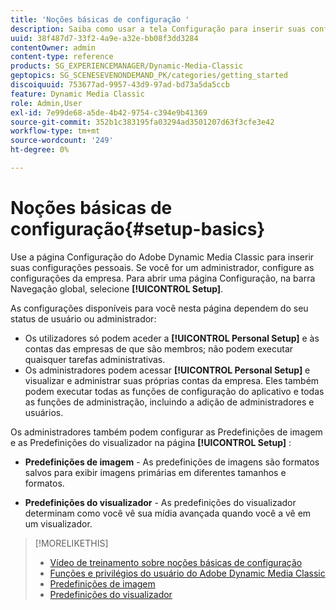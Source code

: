```yaml
---
title: 'Noções básicas de configuração '
description: Saiba como usar a tela Configuração para inserir suas configurações pessoais no Adobe Dynamic Media Classic. Se você for um administrador, configure as configurações da empresa.
uuid: 38f487d7-33f2-4a9e-a32e-bb08f3dd3284
contentOwner: admin
content-type: reference
products: SG_EXPERIENCEMANAGER/Dynamic-Media-Classic
geptopics: SG_SCENESEVENONDEMAND_PK/categories/getting_started
discoiquuid: 753677ad-9957-43d9-97ad-bd73a5da5ccb
feature: Dynamic Media Classic
role: Admin,User
exl-id: 7e99de68-a5de-4b42-9754-c394e9b41369
source-git-commit: 352b1c383195fa03294ad3501207d63f3cfe3e42
workflow-type: tm+mt
source-wordcount: '249'
ht-degree: 0%

---
```


# Noções básicas de configuração{#setup-basics}

Use a página Configuração do Adobe Dynamic Media Classic para inserir suas configurações pessoais. Se você for um administrador, configure as configurações da empresa. Para abrir uma página Configuração, na barra Navegação global, selecione **[!UICONTROL Setup]**.

As configurações disponíveis para você nesta página dependem do seu status de usuário ou administrador:

* Os utilizadores só podem aceder a **[!UICONTROL Personal Setup]** e às contas das empresas de que são membros; não podem executar quaisquer tarefas administrativas.
* Os administradores podem acessar **[!UICONTROL Personal Setup]** e visualizar e administrar suas próprias contas da empresa. Eles também podem executar todas as funções de configuração do aplicativo e todas as funções de administração, incluindo a adição de administradores e usuários.

Os administradores também podem configurar as Predefinições de imagem e as Predefinições do visualizador na página **[!UICONTROL Setup]** :

* **Predefinições de imagem**  - As predefinições de imagens são formatos salvos para exibir imagens primárias em diferentes tamanhos e formatos.

* **Predefinições do visualizador**  - As predefinições do visualizador determinam como você vê sua mídia avançada quando você a vê em um visualizador.

>[!MORELIKETHIS]
>
>* [Vídeo de treinamento sobre noções básicas de configuração](https://s7d5.scene7.com/s7viewers/html5/VideoViewer.html?videoserverurl=https://s7d5.scene7.com/is/content/&amp;emailurl=https://s7d5.scene7.com/s7/emailFriend&amp;serverUrl=https://s7d5.scene7.com/is/image/&amp;config=Scene7SharedAssets/Universal_HTML5_Video&amp;contenturl=https://s7d5.scene7.com/skins/&amp;asset=S7tutorials/573_Setup%20Basics_converted%20renamed_Getting%20Started-AVS)
>* [Funções e privilégios do usuário do Adobe Dynamic Media Classic](administration-setup.md#user_administration)
>* [Predefinições de imagem](application-setup.md#image_presets)
>* [Predefinições do visualizador](application-setup.md#viewer_presets)

